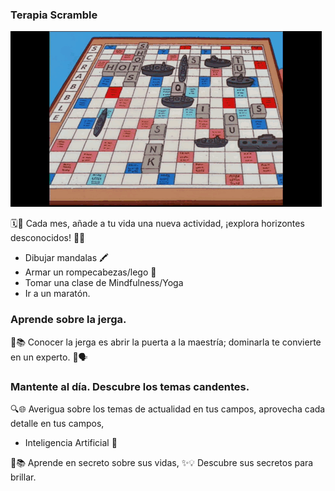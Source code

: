 
### Terapia Scramble 

![Scrable.png](Scrable.png)

🗓️🌟 Cada mes, añade a tu vida una nueva actividad, ¡explora horizontes desconocidos! 🚀🌈
- Dibujar mandalas 🖍️
- Armar un rompecabezas/lego 🧩
- Tomar una clase de Mindfulness/Yoga
- Ir a un maratón.
### Aprende sobre la jerga.

💼📚 Conocer la jerga es abrir la puerta a la maestría; dominarla te convierte en un experto. 🌟🗣️

### Mantente al día. Descubre los temas candentes.

🔍🌐 Averigua sobre los temas de actualidad en tus campos,
aprovecha cada detalle en tus campos,

- Inteligencia Artificial 🤖

🤫📚 Aprende en secreto sobre sus vidas,
✨💡 Descubre sus secretos para brillar.





























